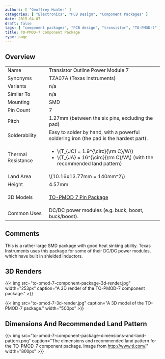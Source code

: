 ```yaml
---
authors: [ "Geoffrey Hunter" ]
categories: [ "Electronics", "PCB Design", "Component Packages" ]
date: 2015-04-07
draft: false
tags: [ "component packages", "PCB design", "transistor", "TO-PMOD-7" ]
title: TO-PMOD-7 Component Package
type: page
---
```


## Overview

<table>
<tbody >
<tr >

<td >Name
</td>

<td >Transistor Outline Power Module 7
</td>
</tr>
<tr >

<td >Synonyms
</td>

<td >TZA07A (Texas Instruments)
</td>
</tr>
<tr >

<td >Variants
</td>

<td >n/a
</td>
</tr>
<tr >

<td >Similar To
</td>

<td >n/a
</td>
</tr>
<tr >

<td >Mounting
</td>

<td >SMD
</td>
</tr>
<tr >

<td >Pin Count
</td>

<td >7
</td>
</tr>
<tr >

<td >Pitch
</td>

<td >1.27mm (between the six pins, excluding the pad)
</td>
</tr>
<tr >

<td >Solderability
</td>

<td >Easy to solder by hand, with a powerful soldering iron (the pad is the hardest part).
</td>
</tr>
<tr >

<td >Thermal Resistance
</td>

<td >

<ul>
<li>\(T_{JC} = 1.9^{\circ}{\rm C}/W\)</li>
<li>\(T_{JA} = 16^{\circ}{\rm C}/W\) (with the recommended land pattern)</li>
</ul>
</td>
</tr>
<tr >
<td >Land Area
</td>
<td >\(10.16x13.77mm = 140mm^2\)
</td>
</tr>
<tr >
<td >Height
</td>
<td >4.57mm
</td>
</tr>
<tr >

<td >3D Models
</td>

<td >
<p><a href="http://www.3dcontentcentral.com/secure/download-model.aspx?catalogid=171&amp;id=414473">TO-PMOD 7 Pin Package</a></p>
</td>
</tr>
<tr >

<td >Common Uses
</td>

<td >DC/DC power modules (e.g. buck, boost, buck/boost).
</td>
</tr>
</tbody>
</table>

## Comments

This is a rather large SMD package with good heat sinking ability. Texas Instruments uses this package for some of their DC/DC power modules, which have built in shielded inductors.

## 3D Renders

{{< img src="to-pmod-7-component-package-3d-render.jpg" width="253px" caption="A 3D render of the TO-PMOD-7 component package."  >}}

{{< img src="to-pmod-7-3d-render.jpg" caption="A 3D model of the TO-PMOD-7 package."  width="500px" >}}

## Dimensions And Recommended Land Pattern

{{< img src="to-pmod-7-component-package-dimensions-and-land-pattern.png" caption="The dimensions and recommended land pattern for the TO-PMOD-7 component package. Image from http://www.ti.com/."  width="800px" >}}

